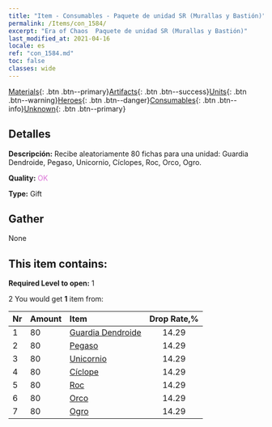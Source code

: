 ```yaml
---
title: "Item - Consumables - Paquete de unidad SR (Murallas y Bastión)"
permalink: /Items/con_1584/
excerpt: "Era of Chaos  Paquete de unidad SR (Murallas y Bastión)"
last_modified_at: 2021-04-16
locale: es
ref: "con_1584.md"
toc: false
classes: wide
---
```

 [Materials](/es/Items/){: .btn .btn--primary}[Artifacts](/es/Items/Artifacts/){: .btn .btn--success}[Units](/es/Items/Units/){: .btn .btn--warning}[Heroes](/es/Items/Heroes/){: .btn .btn--danger}[Consumables](/es/Items/Consumables/){: .btn .btn--info}[Unknown](/es/Items/Unknown/){: .btn .btn--primary}

## Detalles
 **Descripción:** Recibe aleatoriamente 80 fichas para una unidad: Guardia Dendroide, Pegaso, Unicornio, Cíclopes, Roc, Orco, Ogro.

 **Quality:** <span style="color: #DA70D6">OK</span>

 **Type:** Gift

## Gather

  None

## This item contains:

 **Required Level to open:** 1

 2 You would get **1** item  from:

  | Nr | Amount |     Item    | Drop Rate,% |
  |:---|:-------|:------------|:---------:|
  | 1 | 80 | [Guardia Dendroide](/es/Items/unt_203/) | 14.29 | 
  | 2 | 80 | [Pegaso](/es/Items/unt_202/) | 14.29 | 
  | 3 | 80 | [Unicornio](/es/Items/unt_204/) | 14.29 | 
  | 4 | 80 | [Cíclope](/es/Items/unt_222/) | 14.29 | 
  | 5 | 80 | [Roc](/es/Items/unt_221/) | 14.29 | 
  | 6 | 80 | [Orco](/es/Items/unt_219/) | 14.29 | 
  | 7 | 80 | [Ogro](/es/Items/unt_220/) | 14.29 | 
